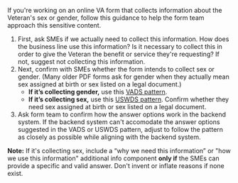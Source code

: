 
If you're working on an online VA form that collects information about the Veteran's sex or gender, follow this guidance to help the form team approach this sensitive content.

1. First, ask SMEs if we actually need to collect this information. How does the business line use this information? Is it necessary to collect this in order to give the Veteran the benefit or service they're requesting? If not, suggest not collecting this information.
2. Next, confirm with SMEs whether the form intends to collect sex or gender. (Many older PDF forms ask for gender when they actually mean sex assigned at birth or sex listed on a legal document.)
    - **If it’s collecting gender,** use this [VADS pattern](https://design.va.gov/patterns/ask-users-for/gender).
    - **If it’s collecting sex,** use this [USWDS pattern](https://designsystem.digital.gov/patterns/create-a-user-profile/gender-identity-and-sex/). Confirm whether they need sex assigned at birth or sex listed on a legal document.
3. Ask form team to confirm how the answer options work in the backend system. If the backend system can't accomodate the answer options suggested in the VADS or USWDS pattern, adjust to follow the pattern as closely as possible while aligning with the backend system.

**Note:** If it's collecting sex, include a “why we need this information” or "how we use this information" additional info component **only if** the SMEs can provide a specific and valid answer. Don't invent or inflate reasons if none exist.
